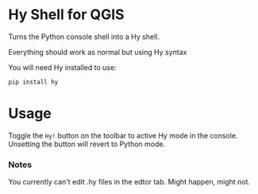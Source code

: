 # Hy Shell for QGIS

Turns the Python console shell into a Hy shell.

Everything should work as normal but using Hy syntax

You will need Hy installed to use:

```
pip install hy
```

# Usage

Toggle the `Hy!` button on the toolbar to active Hy mode in the console. Unsetting the button will revert to Python mode.

### Notes

You currently can't edit .hy files in the edtor tab.  Might happen, might not.

